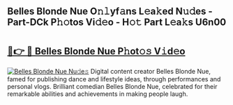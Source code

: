 ## Belles Blonde Nue O𝚗𝚕yf𝚊ns L𝚎a𝚔ed N𝚞𝚍es - Part-DCk P𝚑𝚘tos Vi𝚍𝚎o - H𝚘𝚝 Part L𝚎a𝚔s U6n00

# <h2><a href="http://kf1qg72.oniu.top/?m=Belles+Blonde+Nue">🔗👉 🔴 Belles Blonde Nue P𝚑ot𝚘𝚜 V𝚒d𝚎o</a></h2>

[![Belles Blonde Nue Nu𝚍e𝚜](https://i.imgur.com/0qMVB7G.gif)](http://kf1qg72.oniu.top/?m=Belles+Blonde+Nue)
Digital content creator Belles Blonde Nue, famed for publishing dance and lifestyle ideas, through performances and personal vlogs. Brilliant comedian Belles Blonde Nue, celebrated for their remarkable abilities and achievements in making people laugh.  
